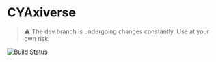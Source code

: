 # CYAxiverse

> :warning: The dev branch is undergoing changes constantly.  Use at your own risk!

[![Build Status](https://github.com/vmmhep/CYAxiverse.jl/actions/workflows/CI.yml/badge.svg?branch=main)](https://github.com/vmmhep/CYAxiverse.jl/actions/workflows/CI.yml?query=branch%3Amain)
